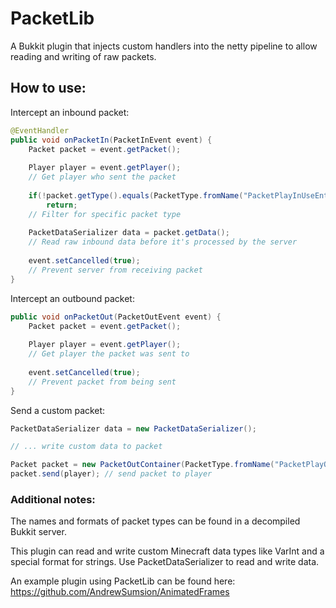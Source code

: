 # PacketLib
A Bukkit plugin that injects custom handlers into the netty pipeline to allow reading and writing of raw packets.

## How to use:
Intercept an inbound packet:
```java
@EventHandler
public void onPacketIn(PacketInEvent event) {
    Packet packet = event.getPacket();
    
    Player player = event.getPlayer();
    // Get player who sent the packet
    
    if(!packet.getType().equals(PacketType.fromName("PacketPlayInUseEntity")))
        return;
    // Filter for specific packet type
    
    PacketDataSerializer data = packet.getData();
    // Read raw inbound data before it's processed by the server
    
    event.setCancelled(true);
    // Prevent server from receiving packet
}
```

Intercept an outbound packet:
```java
public void onPacketOut(PacketOutEvent event) {
    Packet packet = event.getPacket();
    
    Player player = event.getPlayer();
    // Get player the packet was sent to
    
    event.setCancelled(true);
    // Prevent packet from being sent
}
```

Send a custom packet:
```java
PacketDataSerializer data = new PacketDataSerializer();

// ... write custom data to packet

Packet packet = new PacketOutContainer(PacketType.fromName("PacketPlayOutSpawnEntity"), data);
packet.send(player); // send packet to player
```

### Additional notes:
The names and formats of packet types can be found in a decompiled Bukkit server.

This plugin can read and write custom Minecraft data types like VarInt and a special format for strings. Use PacketDataSerializer to read and write data.

An example plugin using PacketLib can be found here: https://github.com/AndrewSumsion/AnimatedFrames
